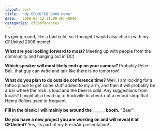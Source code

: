```yaml
---
layout: post
title:  "My CFUNITED 2008 Meme"
date:   2008-06-12 11:09 AM +0000
categories: cfconferences
---
```

Its going round, like a bad cold, so I thought I would also chip in with my CFUnited 2008 meme!

<strong>What are you looking forward to most?</strong>
Meeting up with people from the community and hanging out in DC!


<strong>Which speaker will most likely end up on your camera?</strong>
Probably Peter Bell, that guy can write and talk like there is no tomorrow!

<strong>What do you plan to do outside conference time?</strong>
Well, I am looking for a tattoo place to get some stuff added to my arm, and then it will probably be a bar where the rock is loud and the beer is cold. Any suggestions from locals?
I might also head up to Rockville to check out a record shop that Henry Rollins used to frequent.

<strong>Fill in the blank: I will mainly be around the ______ booth.</strong>
"Beer"


<strong>Do you have a new project you are working on and will reveal it at CFUnited?</strong>
Yes, its part of my FreshAir presentation!